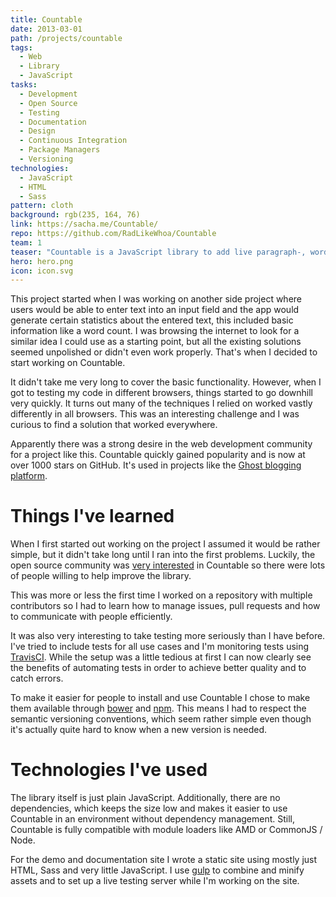 ```yaml
---
title: Countable
date: 2013-03-01
path: /projects/countable
tags:
  - Web
  - Library
  - JavaScript
tasks:
  - Development
  - Open Source
  - Testing
  - Documentation
  - Design
  - Continuous Integration
  - Package Managers
  - Versioning
technologies:
  - JavaScript
  - HTML
  - Sass
pattern: cloth
background: rgb(235, 164, 76)
link: https://sacha.me/Countable/
repo: https://github.com/RadLikeWhoa/Countable
team: 1
teaser: "Countable is a JavaScript library to add live paragraph-, word- and character-counting to an HTML element. I created it because I was unsatisfied with existing solutions for this problem."
hero: hero.png
icon: icon.svg
---
```


This project started when I was working on another side project where users would be able to enter text into an input field and the app would generate certain statistics about the entered text, this included basic information like a word count. I was browsing the internet to look for a similar idea I could use as a starting point, but all the existing solutions seemed unpolished or didn't even work properly. That's when I decided to start working on Countable.

It didn't take me very long to cover the basic functionality. However, when I got to testing my code in different browsers, things started to go downhill very quickly. It turns out many of the techniques I relied on worked vastly differently in all browsers. This was an interesting challenge and I was curious to find a solution that worked everywhere.

Apparently there was a strong desire in the web development community for a project like this. Countable quickly gained popularity and is now at over 1000 stars on GitHub. It's used in projects like the [Ghost blogging platform](https://ghost.org).

# Things I've learned

When I first started out working on the project I assumed it would be rather simple, but it didn't take long until I ran into the first problems. Luckily, the open source community was [very interested](https://github.com/RadLikeWhoa/Countable/pulls?q=is%3Apr+is%3Aclosed) in Countable so there were lots of people willing to help improve the library.

This was more or less the first time I worked on a repository with multiple contributors so I had to learn how to manage issues, pull requests and how to communicate with people efficiently.

It was also very interesting to take testing more seriously than I have before. I've tried to include tests for all use cases and I'm monitoring tests using [TravisCI](http://travis-ci.org). While the setup was a little tedious at first I can now clearly see the benefits of automating tests in order to achieve better quality and to catch errors.

To make it easier for people to install and use Countable I chose to make them available through [bower](http://bower.io) and [npm](https://npmjs.com). This means I had to respect the semantic versioning conventions, which seem rather simple even though it's actually quite hard to know when a new version is needed.

# Technologies I've used

The library itself is just plain JavaScript. Additionally, there are no dependencies, which keeps the size low and makes it easier to use Countable in an environment without dependency management. Still, Countable is fully compatible with module loaders like AMD or CommonJS / Node.

For the demo and documentation site I wrote a static site using mostly just HTML, Sass and very little JavaScript. I use [gulp](http://gulpjs.com) to combine and minify assets and to set up a live testing server while I'm working on the site.
